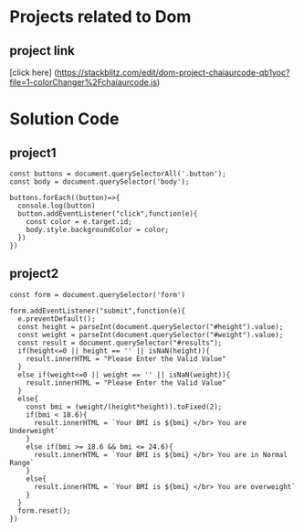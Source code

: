 # Projects related to Dom
## project link

[click here] (https://stackblitz.com/edit/dom-project-chaiaurcode-qb1yoc?file=1-colorChanger%2Fchaiaurcode.js)
# Solution Code 

## project1 
```
const buttons = document.querySelectorAll('.button');
const body = document.querySelector('body');

buttons.forEach((button)=>{
  console.log(button)
  button.addEventListener("click",function(e){
    const color = e.target.id;
    body.style.backgroundColor = color;
  })
})
```


## project2 
```
const form = document.querySelector('form')

form.addEventListener("submit",function(e){
  e.preventDefault();
  const height = parseInt(document.querySelector("#height").value);
  const weight = parseInt(document.querySelector("#weight").value);
  const result = document.querySelector("#results");
  if(height<=0 || height == '' || isNaN(height)){
    result.innerHTML = "Please Enter the Valid Value"
  }
  else if(weight<=0 || weight == '' || isNaN(weight)){
    result.innerHTML = "Please Enter the Valid Value"
  }
  else{
    const bmi = (weight/(height*height)).toFixed(2);
    if(bmi < 18.6){
      result.innerHTML = `Your BMI is ${bmi} </br> You are Underweight`
    }
    else if(bmi >= 18.6 && bmi <= 24.6){
      result.innerHTML = `Your BMI is ${bmi} </br> You are in Normal Range`
    }
    else{
      result.innerHTML = `Your BMI is ${bmi} </br> You are overweight`
    }
  }
  form.reset();
})
```
